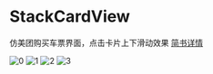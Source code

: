 # StackCardView
仿美团购买车票界面，点击卡片上下滑动效果
 <a href="https://www.jianshu.com/p/1841f9e15c25">简书详情</a>
 
![0](https://upload-images.jianshu.io/upload_images/3278692-df026b483efa604b.gif?imageMogr2/auto-orient/strip)
![1](https://upload-images.jianshu.io/upload_images/3278692-82aa8b0e0b7b92de.png?imageMogr2/auto-orient/strip%7CimageView2/2/w/1240)
![2](https://upload-images.jianshu.io/upload_images/3278692-29ab2d086a0dd17f.png?imageMogr2/auto-orient/strip%7CimageView2/2/w/1240)
![3](https://upload-images.jianshu.io/upload_images/3278692-724b50cf9bcb88be.png?imageMogr2/auto-orient/strip%7CimageView2/2/w/1240)
